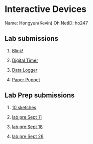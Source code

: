 # Interactive Devices
Name: Hongyun(Kevin) Oh
NetID: ho247

## Lab submissions
1. [ Blink!](https://github.com/contactkoh/IDD-Fa18-Lab1)

2. [ Digital Timer ](https://github.com/contactkoh/IDD-Fa18-Lab2)

3. [ Data Logger ](https://github.com/contactkoh/IDD-Fa18-Lab3)

4. [ Paper Puppet ](https://github.com/contactkoh/IDD-Fa18-Lab4)


## Lab Prep submissions
1. [ 10 sketches ](https://github.com/contactkoh/lab-prep1/blob/master/README.md) 

2. [ lab pre Sept 11 ](https://github.com/contactkoh/lab-prep3/blob/master/README.md) 

3. [ lab pre Sept 18 ](https://github.com/contactkoh/lab-prep4/blob/master/README.md) 

4. [ lab pre Sept 26 ](https://github.com/contactkoh/pre-lab5/blob/master/README.md) 

